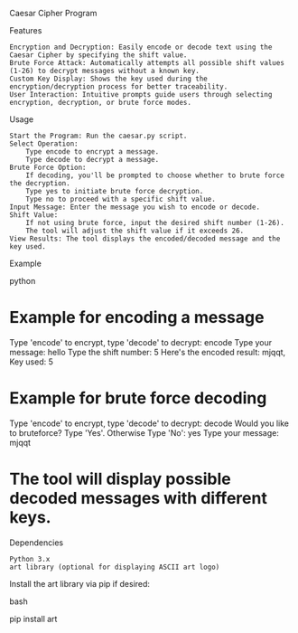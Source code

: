 Caesar Cipher Program

Features

    Encryption and Decryption: Easily encode or decode text using the Caesar Cipher by specifying the shift value.
    Brute Force Attack: Automatically attempts all possible shift values (1-26) to decrypt messages without a known key.
    Custom Key Display: Shows the key used during the encryption/decryption process for better traceability.
    User Interaction: Intuitive prompts guide users through selecting encryption, decryption, or brute force modes.

Usage

    Start the Program: Run the caesar.py script.
    Select Operation:
        Type encode to encrypt a message.
        Type decode to decrypt a message.
    Brute Force Option:
        If decoding, you'll be prompted to choose whether to brute force the decryption.
        Type yes to initiate brute force decryption.
        Type no to proceed with a specific shift value.
    Input Message: Enter the message you wish to encode or decode.
    Shift Value:
        If not using brute force, input the desired shift number (1-26).
        The tool will adjust the shift value if it exceeds 26.
    View Results: The tool displays the encoded/decoded message and the key used.

Example

python

# Example for encoding a message
Type 'encode' to encrypt, type 'decode' to decrypt:
encode
Type your message:
hello
Type the shift number:
5
Here's the encoded result: mjqqt, Key used: 5

# Example for brute force decoding
Type 'encode' to encrypt, type 'decode' to decrypt:
decode
Would you like to bruteforce? Type 'Yes'. Otherwise Type 'No':
yes
Type your message:
mjqqt
# The tool will display possible decoded messages with different keys.

Dependencies

    Python 3.x
    art library (optional for displaying ASCII art logo)

Install the art library via pip if desired:

bash

pip install art
